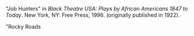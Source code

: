 "Job Hunters" in *Black Theatre USA: Plays by African Americans 1847 to Today*. New York, NY: Free Press, 1996. (originally published in 1922).

"Rocky Roads
